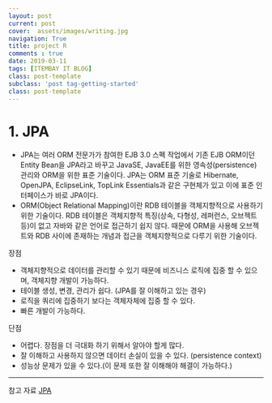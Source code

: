 ```yaml
---
layout: post
current: post
cover:  assets/images/writing.jpg
navigation: True
title: project R
comments : true
date: 2019-03-11
tags: [ITEMBAY IT BLOG]
class: post-template
subclass: 'post tag-getting-started'
class: post-template
---
```

<h1> 1. JPA </h1>


* JPA는 여러 ORM 전문가가 참여한 EJB 3.0 스펙 작업에서 기존 EJB ORM이던 Entity Bean을 JPA라고 바꾸고 JavaSE, JavaEE를 위한 영속성(persistence) 관리와 ORM을 위한 표준 기술이다. JPA는 ORM 표준 기술로 Hibernate, OpenJPA, EclipseLink, TopLink Essentials과 같은 구현체가 있고 이에 표준 인터페이스가 바로 JPA이다.
* ORM(Object Relational Mapping)이란 RDB 테이블을 객체지향적으로 사용하기 위한 기술이다. RDB 테이블은 객체지향적 특징(상속, 다형성, 레퍼런스, 오브젝트 등)이 없고 자바와 같은 언어로 접근하기 쉽지 않다. 때문에 ORM을 사용해 오브젝트와 RDB 사이에 존재하는 개념과 접근을 객체지향적으로 다루기 위한 기술이다.

장점  


<ul>
	<li>객체지향적으로 데이터를 관리할 수 있기 때문에 비즈니스 로직에 집중 할 수 있으며, 객체지향 개발이 가능하다.</li>
	<li>테이블 생성, 변경, 관리가 쉽다. (JPA를 잘 이해하고 있는 경우)</li>
	<li>로직을 쿼리에 집중하기 보다는 객체자체에 집중 할 수 있다.</li>
	<li>빠른 개발이 가능하다.</li>
</ul>

단점


<ul>
	<li>어렵다. 장점을 더 극대화 하기 위해서 알아야 할게 많다.</li>
	<li>잘 이해하고 사용하지 않으면 데이터 손실이 있을 수 있다. (persistence context)</li>
	<li>성능상 문제가 있을 수 있다.(이 문제 또한 잘 이해해야 해결이 가능하다.)</li>
</ul>

---


참고 자료 
[JPA](https://blog.woniper.net/255)



